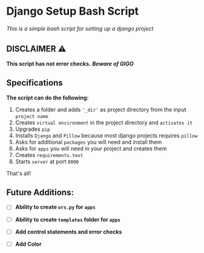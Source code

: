 # Django Setup Bash Script

###### This is a simple bash script for setting up a django project

## DISCLAIMER :warning:

**This script has not error checks.** ***Beware of GIGO***


## Specifications

**The script can do the following:**


1. Creates a folder and adds `'_dir'` as project directory from the input `project name`
2. Creates `virtual environment` in the project directory and `activates it`
3. Upgrades `pip`
4. Installs `Django` and `Pillow` because most django projects requires `pillow`
5. Asks for additional `packages` you will need and install them
6. Asks for `apps` you  will need in your project and creates them 
7. Creates `requirements.text`
8. Starts `server` at port `8000`

That's all!

## Future Additions:

* [ ] **Ability to create `urs.py` for `apps`**
* [ ] **Ability to  create `templates` folder for `apps`**
* [ ] **Add control statements and error checks**
* [ ] **Add Color**






